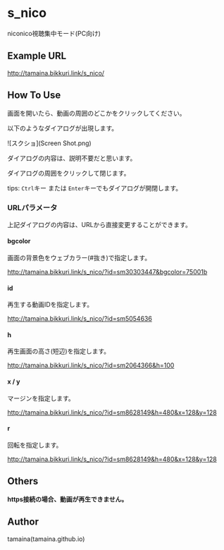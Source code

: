 # s_nico
niconico視聴集中モード(PC向け)

## Example URL

http://tamaina.bikkuri.link/s_nico/


## How To Use

画面を開いたら、動画の周囲のどこかをクリックしてください。

以下のようなダイアログが出現します。

![スクショ](Screen Shot.png)

ダイアログの内容は、説明不要だと思います。

ダイアログの周囲をクリックして閉じます。

tips: ```Ctrl```キー または ```Enter```キーでもダイアログが開閉します。

### URLパラメータ

上記ダイアログの内容は、URLから直接変更することができます。

#### bgcolor

画面の背景色をウェブカラー(#抜き)で指定します。

http://tamaina.bikkuri.link/s_nico/?id=sm30303447&bgcolor=75001b

#### id

再生する動画IDを指定します。

http://tamaina.bikkuri.link/s_nico/?id=sm5054636

#### h

再生画面の高さ(短辺)を指定します。

http://tamaina.bikkuri.link/s_nico/?id=sm2064366&h=100

#### x / y

マージンを指定します。

http://tamaina.bikkuri.link/s_nico/?id=sm8628149&h=480&x=128&y=128

#### r

回転を指定します。

http://tamaina.bikkuri.link/s_nico/?id=sm8628149&h=480&x=128&y=128

## Others

**https接続の場合、動画が再生できません。**

## Author

tamaina(tamaina.github.io)